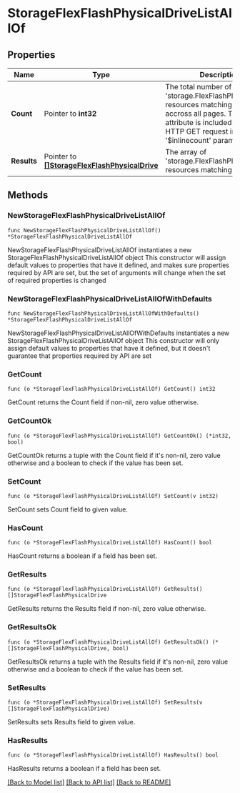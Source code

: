 # StorageFlexFlashPhysicalDriveListAllOf

## Properties

Name | Type | Description | Notes
------------ | ------------- | ------------- | -------------
**Count** | Pointer to **int32** | The total number of &#39;storage.FlexFlashPhysicalDrive&#39; resources matching the request, accross all pages. The &#39;Count&#39; attribute is included when the HTTP GET request includes the &#39;$inlinecount&#39; parameter. | [optional] 
**Results** | Pointer to [**[]StorageFlexFlashPhysicalDrive**](storage.FlexFlashPhysicalDrive.md) | The array of &#39;storage.FlexFlashPhysicalDrive&#39; resources matching the request. | [optional] 

## Methods

### NewStorageFlexFlashPhysicalDriveListAllOf

`func NewStorageFlexFlashPhysicalDriveListAllOf() *StorageFlexFlashPhysicalDriveListAllOf`

NewStorageFlexFlashPhysicalDriveListAllOf instantiates a new StorageFlexFlashPhysicalDriveListAllOf object
This constructor will assign default values to properties that have it defined,
and makes sure properties required by API are set, but the set of arguments
will change when the set of required properties is changed

### NewStorageFlexFlashPhysicalDriveListAllOfWithDefaults

`func NewStorageFlexFlashPhysicalDriveListAllOfWithDefaults() *StorageFlexFlashPhysicalDriveListAllOf`

NewStorageFlexFlashPhysicalDriveListAllOfWithDefaults instantiates a new StorageFlexFlashPhysicalDriveListAllOf object
This constructor will only assign default values to properties that have it defined,
but it doesn't guarantee that properties required by API are set

### GetCount

`func (o *StorageFlexFlashPhysicalDriveListAllOf) GetCount() int32`

GetCount returns the Count field if non-nil, zero value otherwise.

### GetCountOk

`func (o *StorageFlexFlashPhysicalDriveListAllOf) GetCountOk() (*int32, bool)`

GetCountOk returns a tuple with the Count field if it's non-nil, zero value otherwise
and a boolean to check if the value has been set.

### SetCount

`func (o *StorageFlexFlashPhysicalDriveListAllOf) SetCount(v int32)`

SetCount sets Count field to given value.

### HasCount

`func (o *StorageFlexFlashPhysicalDriveListAllOf) HasCount() bool`

HasCount returns a boolean if a field has been set.

### GetResults

`func (o *StorageFlexFlashPhysicalDriveListAllOf) GetResults() []StorageFlexFlashPhysicalDrive`

GetResults returns the Results field if non-nil, zero value otherwise.

### GetResultsOk

`func (o *StorageFlexFlashPhysicalDriveListAllOf) GetResultsOk() (*[]StorageFlexFlashPhysicalDrive, bool)`

GetResultsOk returns a tuple with the Results field if it's non-nil, zero value otherwise
and a boolean to check if the value has been set.

### SetResults

`func (o *StorageFlexFlashPhysicalDriveListAllOf) SetResults(v []StorageFlexFlashPhysicalDrive)`

SetResults sets Results field to given value.

### HasResults

`func (o *StorageFlexFlashPhysicalDriveListAllOf) HasResults() bool`

HasResults returns a boolean if a field has been set.


[[Back to Model list]](../README.md#documentation-for-models) [[Back to API list]](../README.md#documentation-for-api-endpoints) [[Back to README]](../README.md)



